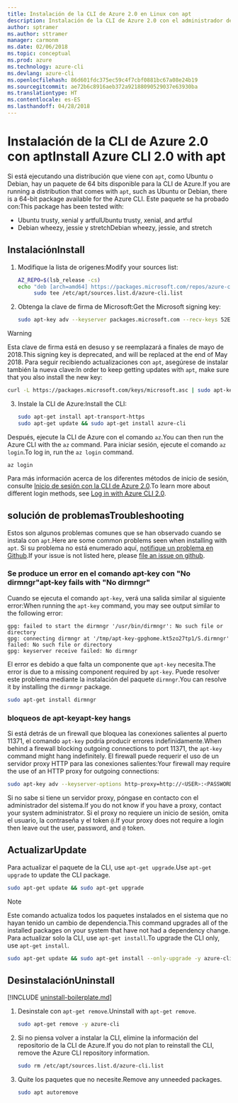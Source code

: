 ```yaml
---
title: Instalación de la CLI de Azure 2.0 en Linux con apt
description: Instalación de la CLI de Azure 2.0 con el administrador de paquetes apt
author: sptramer
ms.author: sttramer
manager: carmonm
ms.date: 02/06/2018
ms.topic: conceptual
ms.prod: azure
ms.technology: azure-cli
ms.devlang: azure-cli
ms.openlocfilehash: 86d601fdc375ec59c4f7cbf0881bc67a08e24b19
ms.sourcegitcommit: ae72b6c8916aeb372a92188090529037e63930ba
ms.translationtype: HT
ms.contentlocale: es-ES
ms.lasthandoff: 04/28/2018
---
```

# <a name="install-azure-cli-20-with-apt"></a><span data-ttu-id="b030c-103">Instalación de la CLI de Azure 2.0 con apt</span><span class="sxs-lookup"><span data-stu-id="b030c-103">Install Azure CLI 2.0 with apt</span></span>

<span data-ttu-id="b030c-104">Si está ejecutando una distribución que viene con `apt`, como Ubuntu o Debian, hay un paquete de 64 bits disponible para la CLI de Azure.</span><span class="sxs-lookup"><span data-stu-id="b030c-104">If you are running a distribution that comes with `apt`, such as Ubuntu or Debian, there is a 64-bit package available for the Azure CLI.</span></span> <span data-ttu-id="b030c-105">Este paquete se ha probado con:</span><span class="sxs-lookup"><span data-stu-id="b030c-105">This package has been tested with:</span></span>

* <span data-ttu-id="b030c-106">Ubuntu trusty, xenial y artful</span><span class="sxs-lookup"><span data-stu-id="b030c-106">Ubuntu trusty, xenial, and artful</span></span>
* <span data-ttu-id="b030c-107">Debian wheezy, jessie y stretch</span><span class="sxs-lookup"><span data-stu-id="b030c-107">Debian wheezy, jessie, and stretch</span></span>

## <a name="install"></a><span data-ttu-id="b030c-108">Instalación</span><span class="sxs-lookup"><span data-stu-id="b030c-108">Install</span></span>

1. <span data-ttu-id="b030c-109">Modifique la lista de orígenes:</span><span class="sxs-lookup"><span data-stu-id="b030c-109">Modify your sources list:</span></span>

     ```bash
     AZ_REPO=$(lsb_release -cs)
     echo "deb [arch=amd64] https://packages.microsoft.com/repos/azure-cli/ $AZ_REPO main" | \
          sudo tee /etc/apt/sources.list.d/azure-cli.list
     ```

2. <span data-ttu-id="b030c-110">Obtenga la clave de firma de Microsoft:</span><span class="sxs-lookup"><span data-stu-id="b030c-110">Get the Microsoft signing key:</span></span>

   ```bash
   sudo apt-key adv --keyserver packages.microsoft.com --recv-keys 52E16F86FEE04B979B07E28DB02C46DF417A0893
   ```

  > [!WARNING]
  > <span data-ttu-id="b030c-111">Esta clave de firma está en desuso y se reemplazará a finales de mayo de 2018.</span><span class="sxs-lookup"><span data-stu-id="b030c-111">This signing key is deprecated, and will be replaced at the end of May 2018.</span></span> <span data-ttu-id="b030c-112">Para seguir recibiendo actualizaciones con `apt`, asegúrese de instalar también la nueva clave:</span><span class="sxs-lookup"><span data-stu-id="b030c-112">In order to keep getting updates with `apt`, make sure that you also install the new key:</span></span>
  > 
  > ```bash
  > curl -L https://packages.microsoft.com/keys/microsoft.asc | sudo apt-key add -
  > ``` 

3. <span data-ttu-id="b030c-113">Instale la CLI de Azure:</span><span class="sxs-lookup"><span data-stu-id="b030c-113">Install the CLI:</span></span>

   ```bash
   sudo apt-get install apt-transport-https
   sudo apt-get update && sudo apt-get install azure-cli
   ```

<span data-ttu-id="b030c-114">Después, ejecute la CLI de Azure con el comando `az`.</span><span class="sxs-lookup"><span data-stu-id="b030c-114">You can then run the Azure CLI with the `az` command.</span></span> <span data-ttu-id="b030c-115">Para iniciar sesión, ejecute el comando `az login`.</span><span class="sxs-lookup"><span data-stu-id="b030c-115">To log in, run the `az login` command.</span></span>

```azurecli
az login
```

<span data-ttu-id="b030c-116">Para más información acerca de los diferentes métodos de inicio de sesión, consulte [Inicio de sesión con la CLI de Azure 2.0](authenticate-azure-cli.md).</span><span class="sxs-lookup"><span data-stu-id="b030c-116">To learn more about different login methods, see [Log in with Azure CLI 2.0](authenticate-azure-cli.md).</span></span>

## <a name="troubleshooting"></a><span data-ttu-id="b030c-117">solución de problemas</span><span class="sxs-lookup"><span data-stu-id="b030c-117">Troubleshooting</span></span>

<span data-ttu-id="b030c-118">Estos son algunos problemas comunes que se han observado cuando se instala con `apt`.</span><span class="sxs-lookup"><span data-stu-id="b030c-118">Here are some common problems seen when installing with `apt`.</span></span> <span data-ttu-id="b030c-119">Si su problema no está enumerado aquí, [notifique un problema en Github](https://github.com/Azure/azure-cli/issues).</span><span class="sxs-lookup"><span data-stu-id="b030c-119">If your issue is not listed here, please [file an issue on github](https://github.com/Azure/azure-cli/issues).</span></span>

### <a name="apt-key-fails-with-no-dirmngr"></a><span data-ttu-id="b030c-120">Se produce un error en el comando apt-key con "No dirmngr"</span><span class="sxs-lookup"><span data-stu-id="b030c-120">apt-key fails with "No dirmngr"</span></span>

<span data-ttu-id="b030c-121">Cuando se ejecuta el comando `apt-key`, verá una salida similar al siguiente error:</span><span class="sxs-lookup"><span data-stu-id="b030c-121">When running the `apt-key` command, you may see output similar to the following error:</span></span>

```output
gpg: failed to start the dirmngr '/usr/bin/dirmngr': No such file or directory
gpg: connecting dirmngr at '/tmp/apt-key-gpghome.kt5zo27tp1/S.dirmngr' failed: No such file or directory
gpg: keyserver receive failed: No dirmngr
```

<span data-ttu-id="b030c-122">El error es debido a que falta un componente que `apt-key` necesita.</span><span class="sxs-lookup"><span data-stu-id="b030c-122">The error is due to a missing component required by `apt-key`.</span></span> <span data-ttu-id="b030c-123">Puede resolver este problema mediante la instalación del paquete `dirmngr`.</span><span class="sxs-lookup"><span data-stu-id="b030c-123">You can resolve it by installing the `dirmngr` package.</span></span>

```bash
sudo apt-get install dirmngr
```

### <a name="apt-key-hangs"></a><span data-ttu-id="b030c-124">bloqueos de apt-key</span><span class="sxs-lookup"><span data-stu-id="b030c-124">apt-key hangs</span></span>

<span data-ttu-id="b030c-125">Si está detrás de un firewall que bloquea las conexiones salientes al puerto 11371, el comando `apt-key` podría producir errores indefinidamente.</span><span class="sxs-lookup"><span data-stu-id="b030c-125">When behind a firewall blocking outgoing connections to port 11371, the `apt-key` command might hang indefinitely.</span></span> <span data-ttu-id="b030c-126">El firewall puede requerir el uso de un servidor proxy HTTP para las conexiones salientes:</span><span class="sxs-lookup"><span data-stu-id="b030c-126">Your firewall may require the use of an HTTP proxy for outgoing connections:</span></span>

```bash
sudo apt-key adv --keyserver-options http-proxy=http://<USER>:<PASSWORD>@<PROXY-HOST>:<PROXY-PORT>/ --keyserver packages.microsoft.com --recv-keys 52E16F86FEE04B979B07E28DB02C46DF417A0893
```

<span data-ttu-id="b030c-127">Si no sabe si tiene un servidor proxy, póngase en contacto con el administrador del sistema.</span><span class="sxs-lookup"><span data-stu-id="b030c-127">If you do not know if you have a proxy, contact your system administrator.</span></span> <span data-ttu-id="b030c-128">Si el proxy no requiere un inicio de sesión, omita el usuario, la contraseña y el token `@`.</span><span class="sxs-lookup"><span data-stu-id="b030c-128">If your proxy does not require a login then leave out the user, password, and `@` token.</span></span>

## <a name="update"></a><span data-ttu-id="b030c-129">Actualizar</span><span class="sxs-lookup"><span data-stu-id="b030c-129">Update</span></span>

<span data-ttu-id="b030c-130">Para actualizar el paquete de la CLI, use `apt-get upgrade`.</span><span class="sxs-lookup"><span data-stu-id="b030c-130">Use `apt-get upgrade` to update the CLI package.</span></span>

   ```bash
   sudo apt-get update && sudo apt-get upgrade
   ```

> [!NOTE]
> <span data-ttu-id="b030c-131">Este comando actualiza todos los paquetes instalados en el sistema que no hayan tenido un cambio de dependencia.</span><span class="sxs-lookup"><span data-stu-id="b030c-131">This command upgrades all of the installed packages on your system that have not had a dependency change.</span></span>
> <span data-ttu-id="b030c-132">Para actualizar solo la CLI, use `apt-get install`.</span><span class="sxs-lookup"><span data-stu-id="b030c-132">To upgrade the CLI only, use `apt-get install`.</span></span>
> ```bash
> sudo apt-get update && sudo apt-get install --only-upgrade -y azure-cli
> ```

## <a name="uninstall"></a><span data-ttu-id="b030c-133">Desinstalación</span><span class="sxs-lookup"><span data-stu-id="b030c-133">Uninstall</span></span>

[!INCLUDE [uninstall-boilerplate.md](includes/uninstall-boilerplate.md)]

1. <span data-ttu-id="b030c-134">Desinstale con `apt-get remove`.</span><span class="sxs-lookup"><span data-stu-id="b030c-134">Uninstall with `apt-get remove`.</span></span>

    ```bash
    sudo apt-get remove -y azure-cli
    ```

2. <span data-ttu-id="b030c-135">Si no piensa volver a instalar la CLI, elimine la información del repositorio de la CLI de Azure.</span><span class="sxs-lookup"><span data-stu-id="b030c-135">If you do not plan to reinstall the CLI, remove the Azure CLI repository information.</span></span>

   ```bash
   sudo rm /etc/apt/sources.list.d/azure-cli.list
   ```

3. <span data-ttu-id="b030c-136">Quite los paquetes que no necesite.</span><span class="sxs-lookup"><span data-stu-id="b030c-136">Remove any unneeded packages.</span></span>

   ```bash
   sudo apt autoremove
   ```
